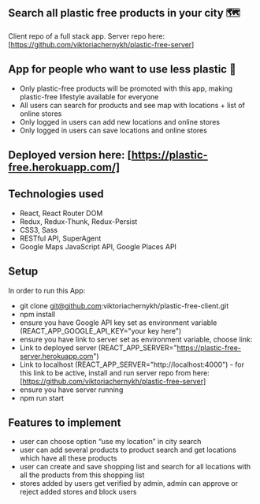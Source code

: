 ## Search all plastic free products in your city :world_map:

Client repo of a full stack app. Server repo here: [https://github.com/viktoriachernykh/plastic-free-server]

## App for people who want to use less plastic :herb:

- Only plastic-free products will be promoted with this app, making plastic-free lifestyle available for everyone
- All users can search for products and see map with locations + list of online stores
- Only logged in users can add new locations and online stores
- Only logged in users can save locations and online stores

## Deployed version here: [https://plastic-free.herokuapp.com/]

## Technologies used

- React, React Router DOM
- Redux, Redux-Thunk, Redux-Persist
- CSS3, Sass
- RESTful API, SuperAgent
- Google Maps JavaScript API, Google Places API

## Setup

In order to run this App:

- git clone git@github.com:viktoriachernykh/plastic-free-client.git
- npm install
- ensure you have Google API key set as environment variable (REACT_APP_GOOGLE_API_KEY="your key here")
- ensure you have link to server set as environment variable, choose link:
 - Link to deployed server (REACT_APP_SERVER="https://plastic-free-server.herokuapp.com")
 - Link to localhost (REACT_APP_SERVER="http://localhost:4000") - for this link to be active, install and run server repo from here: [https://github.com/viktoriachernykh/plastic-free-server]
- ensure you have server running
- npm run start

## Features to implement

- user can choose option “use my location” in city search
- user can add several products to product search and get locations which have all these products
- user can create and save shopping list and search for all locations with all the products from this shopping list
- stores added by users get verified by admin, admin can approve or reject added stores and block users
